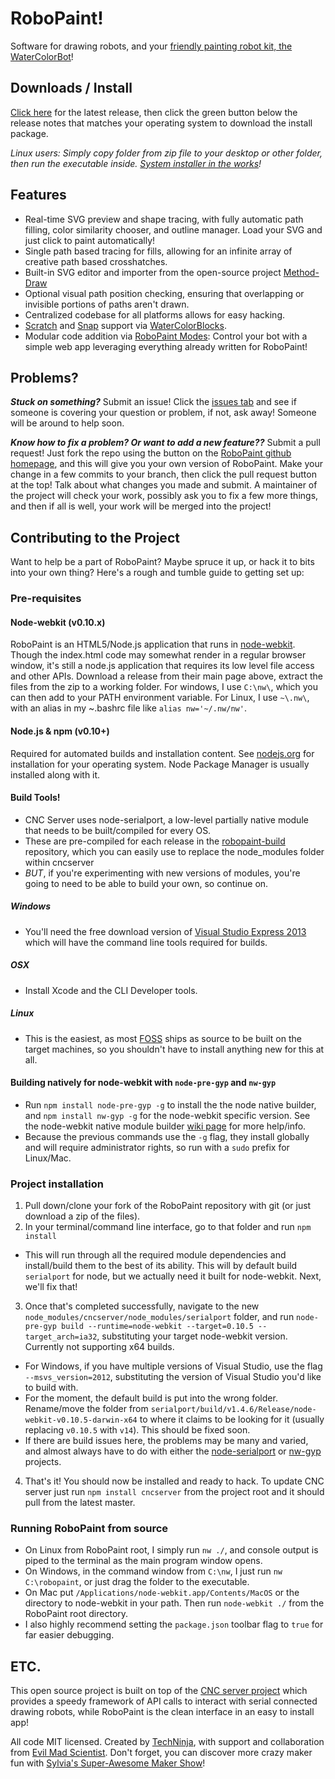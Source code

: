 RoboPaint!
=============

Software for drawing robots, and your
[friendly painting robot kit, the WaterColorBot](http://watercolorbot.com)!

## Downloads / Install
[Click here](https://github.com/evil-mad/robopaint/releases/latest) for the
latest release, then click the green button below the release notes that matches
your operating system to download the install package.

*Linux users: Simply copy folder from zip file to your desktop or other folder,
then run the executable inside.
[System installer in the works](https://github.com/evil-mad/robopaint/issues/73)!*


## Features
 * Real-time SVG preview and shape tracing, with fully automatic path filling,
color similarity chooser, and outline manager. Load your SVG and just click to
paint automatically!
 * Single path based tracing for fills, allowing for an infinite array of
creative path based crosshatches.
 * Built-in SVG editor and importer from the open-source project
[Method-Draw](https://github.com/duopixel/Method-Draw)
 * Optional visual path position checking, ensuring that overlapping or invisible
portions of paths aren't drawn.
 * Centralized codebase for all platforms allows for easy hacking.
 * [Scratch](http://scratch.mit.edu/) and [Snap](http://snap.berkeley.edu)
support via [WaterColorBlocks](https://github.com/evil-mad/WaterColorBlocks).
 * Modular code addition via
[RoboPaint Modes](https://github.com/evil-mad/robopaint/blob/master/resources/modes/README.md):
Control your bot with a simple web app leveraging everything already written for
RoboPaint!


## Problems?
***Stuck on something?*** Submit an issue! Click the
[issues tab](https://github.com/evil-mad/robopaint/issues) and see if someone
is covering your question or problem, if not, ask away! Someone will be around
to help soon.

***Know how to fix a problem? Or want to add a new feature??*** Submit a pull
request! Just fork the repo using the button on the
[RoboPaint github homepage](https://github.com/evil-mad/robopaint), and
this will give you your own version of RoboPaint. Make your change in a few
commits to your branch, then click the pull request button at the top! Talk
about what changes you made and submit. A maintainer of the project will check
your work, possibly ask you to fix a few more things, and then if all is well,
your work will be merged into the project!

## Contributing to the Project
Want to help be a part of RoboPaint? Maybe spruce it up, or hack it to bits into
your own thing? Here's a rough and tumble guide to getting set up:

### Pre-requisites
#### Node-webkit (v0.10.x)
RoboPaint is an HTML5/Node.js application that runs in
[node-webkit](https://github.com/rogerwang/node-webkit). Though the index.html
code may somewhat render in a regular browser window, it's still a node.js
application that requires its low level file access and other APIs. Download a
release from their main page above, extract the files from the zip to a
working folder. For windows, I use `C:\nw\`, which you can then add to your PATH
environment variable. For Linux, I use `~\.nw\`, with an alias in my ~\.bashrc
file like `alias nw='~/.nw/nw'`.

#### Node.js & npm (v0.10+)
Required for automated builds and installation content. See
[nodejs.org](http://nodejs.org) for installation for your operating system. Node
Package Manager is usually installed along with it.

#### Build Tools!
* CNC Server uses node-serialport, a low-level partially native module that needs
to be built/compiled for every OS.
* These are pre-compiled for each release in
the [robopaint-build](https://github.com/evil-mad/robopaint-build/) repository,
which you can easily use to replace the node_modules folder within cncserver
* *BUT*, if you're experimenting with new versions of modules, you're going to
need to be able to build your own, so continue on.

##### Windows
* You'll need the free download version of
[Visual Studio Express 2013](http://www.microsoft.com/visualstudio/eng/2013-downloads#d-2013-express)
which will have the command line tools required for builds.

##### OSX
* Install Xcode and the CLI Developer tools.

##### Linux
* This is the easiest, as most [FOSS](http://en.wikipedia.org/wiki/FOSS) ships
as source to be built on the target machines, so you shouldn't have to install
anything new for this at all.

#### Building natively for node-webkit with `node-pre-gyp` and `nw-gyp`
* Run `npm install node-pre-gyp -g` to install the the node native builder, and
`npm install nw-gyp -g` for the node-webkit specific version. See the
node-webkit native module builder
[wiki page](https://github.com/rogerwang/node-webkit/wiki/Build-native-modules-with-nw-gyp)
for more help/info.
* Because the previous commands use the `-g` flag, they install globally and
will require administrator rights, so run with a `sudo` prefix for Linux/Mac.

### Project installation
1. Pull down/clone your fork of the RoboPaint repository with git (or just
download a zip of the files).
2. In your terminal/command line interface, go to that folder and run
`npm install`
 * This will run through all the required module dependencies and install/build
them to the best of its ability. This will by default build `serialport` for
node, but we actually need it built for node-webkit. Next, we'll fix that!
3. Once that's completed successfully, navigate to the new
`node_modules/cncserver/node_modules/serialport` folder, and run
`node-pre-gyp build --runtime=node-webkit --target=0.10.5 --target_arch=ia32`,
substituting your target node-webkit version. Currently not supporting x64
builds.
 * For Windows, if you have multiple versions of Visual Studio, use the flag
`--msvs_version=2012`, substituting the version of Visual Studio you'd like to
build with.
 * For the moment, the default build is put into the wrong folder. Rename/move
the folder from `serialport/build/v1.4.6/Release/node-webkit-v0.10.5-darwin-x64`
to where it claims to be looking for it (usually replacing `v0.10.5` with `v14`).
This should be fixed soon.
 * If there are build issues here, the problems may be many and varied, and
almost always have to do with either the
[node-serialport](https://github.com/voodootikigod/node-serialport) or
[nw-gyp](https://github.com/rogerwang/nw-gyp) projects.
4. That's it! You should now be installed and ready to hack. To update CNC
server just run `npm install cncserver` from the project root and it should pull
from the latest master.

### Running RoboPaint from source
* On Linux from RoboPaint root, I simply run `nw ./`, and console output is
piped to the terminal as the main program window opens.
* On Windows, in the command window from `C:\nw`, I just run `nw C:\robopaint`,
or just drag the folder to the executable.
* On Mac put `/Applications/node-webkit.app/Contents/MacOS` or the directory to
node-webkit in your path. Then run `node-webkit ./` from the RoboPaint root
directory.
* I also highly recommend setting the `package.json` toolbar flag to `true` for
far easier debugging.

## ETC.

This open source project is built on top of the
[CNC server project](http://github.com/techninja/cncserver) which provides
a speedy framework of API calls to interact with serial connected drawing
robots, while RoboPaint is the clean interface in an easy to install app!

All code MIT licensed. Created by [TechNinja](https://github.com/techninja),
with support and collaboration from
[Evil Mad Scientist](http://evilmadscientist.com). Don't forget, you can
discover more crazy maker fun with
[Sylvia's Super-Awesome Maker Show](http://sylviashow.com)!
